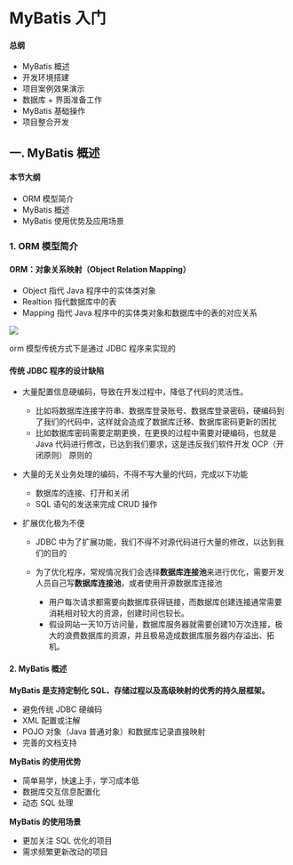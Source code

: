 # MyBatis 入门

#### 总纲

- MyBatis 概述
- 开发环境搭建
- 项目案例效果演示
- 数据库 + 界面准备工作
- MyBatis 基础操作
- 项目整合开发

## 一. MyBatis 概述

#### 本节大纲

- ORM 模型简介
- MyBatis 概述
- MyBatis 使用优势及应用场景

### 1. ORM 模型简介

#### ORM：对象关系映射（Object Relation Mapping）

- Object 指代 Java 程序中的实体类对象
- Realtion 指代数据库中的表
- Mapping 指代 Java 程序中的实体类对象和数据库中的表的对应关系



![](https://ws2.sinaimg.cn/large/006tKfTcgy1g0o4qqsu1ij310209ctdt.jpg)



orm 模型传统方式下是通过 JDBC 程序来实现的

####  传统 JDBC 程序的设计缺陷

- 大量配置信息硬编码，导致在开发过程中，降低了代码的灵活性。

  - 比如将数据库连接字符串、数据库登录账号、数据库登录密码，硬编码到了我们的代码中，这样就会造成了数据库迁移、数据库密码更新的困扰
  - 比如数据库密码需要定期更换，在更换的过程中需要对硬编码，也就是 Java 代码进行修改，已达到我们要求，这是违反我们软件开发 OCP（开闭原则） 原则的

- 大量的无关业务处理的编码，不得不写大量的代码，完成以下功能

  - 数据库的连接、打开和关闭
  - SQL 语句的发送来完成 CRUD 操作


- 扩展优化极为不便

  - JDBC 中为了扩展功能，我们不得不对源代码进行大量的修改，以达到我们的目的
  - 为了优化程序，常规情况我们会选择**数据库连接池**来进行优化，需要开发人员自己写**数据库连接池**，或者使用开源数据库连接池

    - 用户每次请求都需要向数据库获得链接，而数据库创建连接通常需要消耗相对较大的资源，创建时间也较长。
    - 假设网站一天10万访问量，数据库服务器就需要创建10万次连接，极大的浪费数据库的资源，并且极易造成数据库服务器内存溢出、拓机。

#### 2. MyBatis 概述

**MyBatis 是支持定制化 SQL、存储过程以及高级映射的优秀的持久层框架。**

- 避免传统 JDBC 硬编码
- XML 配置或注解
- POJO 对象（Java 普通对象）和数据库记录直接映射
- 完善的文档支持

**MyBatis 的使用优势**

- 简单易学，快速上手，学习成本低
- 数据库交互信息配置化
- 动态 SQL 处理

**MyBatis 的使用场景**

- 更加关注 SQL 优化的项目
- 需求频繁更新改动的项目











































